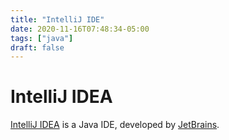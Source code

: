 ```yaml
---
title: "IntelliJ IDE"
date: 2020-11-16T07:48:34-05:00
tags: ["java"]
draft: false
---
```


# IntelliJ IDEA

[IntelliJ IDEA](https://www.jetbrains.com/idea/) is a Java IDE, developed by [JetBrains](https://www.jetbrains.com/).
